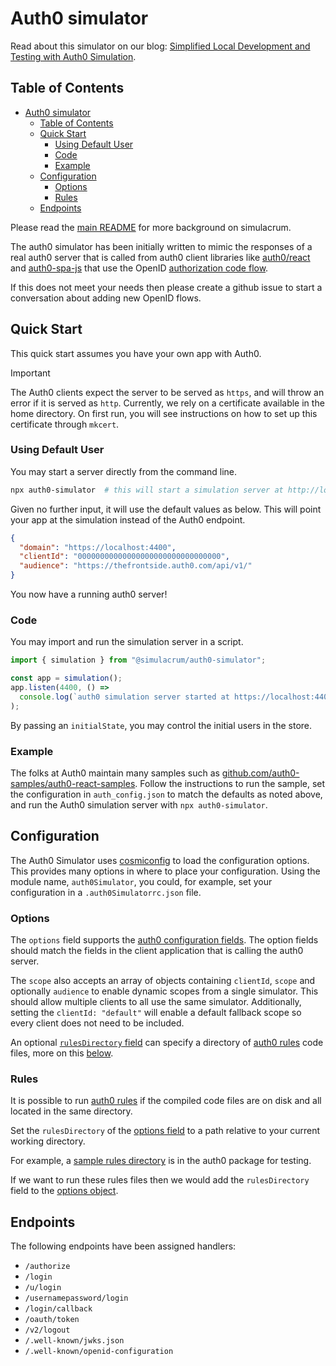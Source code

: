 # Auth0 simulator

Read about this simulator on our blog: [Simplified Local Development and Testing with Auth0 Simulation](https://frontside.com/blog/2022-01-13-auth0-simulator/).

## Table of Contents

- [Auth0 simulator](#auth0-simulator)
  - [Table of Contents](#table-of-contents)
  - [Quick Start](#quick-start)
    - [Using Default User](#using-default-user)
    - [Code](#code)
    - [Example](#example)
  - [Configuration](#configuration)
    - [Options](#options)
    - [Rules](#rules)
  - [Endpoints](#endpoints)

Please read the [main README](../../README.md) for more background on simulacrum.

The auth0 simulator has been initially written to mimic the responses of a real auth0 server that is called from auth0 client libraries like [auth0/react](https://auth0.com/docs/quickstart/spa/react/01-login) and [auth0-spa-js](https://github.com/auth0/auth0-spa-js) that use the OpenID [authorization code flow](https://developer.okta.com/docs/concepts/oauth-openid/).

If this does not meet your needs then please create a github issue to start a conversation about adding new OpenID flows.

## Quick Start

This quick start assumes you have your own app with Auth0.

> [!IMPORTANT]  
> The Auth0 clients expect the server to be served as `https`, and will throw an error if it is served as `http`. Currently, we rely on a certificate available in the home directory. On first run, you will see instructions on how to set up this certificate through `mkcert`.

### Using Default User

You may start a server directly from the command line.

```bash
npx auth0-simulator  # this will start a simulation server at http://localhost:4400
```

Given no further input, it will use the default values as below. This will point your app at the simulation instead of the Auth0 endpoint.

```json
{
  "domain": "https://localhost:4400",
  "clientId": "00000000000000000000000000000000",
  "audience": "https://thefrontside.auth0.com/api/v1/"
}
```

You now have a running auth0 server!

### Code

You may import and run the simulation server in a script.

```js
import { simulation } from "@simulacrum/auth0-simulator";

const app = simulation();
app.listen(4400, () =>
  console.log(`auth0 simulation server started at https://localhost:4400`)
);
```

By passing an `initialState`, you may control the initial users in the store.

### Example

The folks at Auth0 maintain many samples such as [github.com/auth0-samples/auth0-react-samples](https://github.com/auth0-samples/auth0-react-samples). Follow the instructions to run the sample, set the configuration in `auth_config.json` to match the defaults as noted above, and run the Auth0 simulation server with `npx auth0-simulator`.

## Configuration

The Auth0 Simulator uses [cosmiconfig](https://github.com/cosmiconfig/cosmiconfig) to load the configuration options. This provides many options in where to place your configuration. Using the module name, `auth0Simulator`, you could, for example, set your configuration in a `.auth0Simulatorrc.json` file.

### Options

The `options` field supports the [auth0 configuration fields](https://auth0.com/docs/quickstart/spa/vanillajs#configure-auth0). The option fields should match the fields in the client application that is calling the auth0 server.

The `scope` also accepts an array of objects containing `clientId`, `scope` and optionally `audience` to enable dynamic scopes from a single simulator. This should allow multiple clients to all use the same simulator. Additionally, setting the `clientId: "default"` will enable a default fallback scope so every client does not need to be included.

An optional [`rulesDirectory` field](#rules) can specify a directory of [auth0 rules](https://auth0.com/docs/rules) code files, more on this [below](#rules).

### Rules

It is possible to run [auth0 rules](https://auth0.com/docs/rules) if the compiled code files are on disk and all located in the same directory.

Set the `rulesDirectory` of the [options field](#options) to a path relative to your current working directory.

For example, a [sample rules directory](./test/rules) is in the auth0 package for testing.

If we want to run these rules files then we would add the `rulesDirectory` field to the [options object](#options).

## Endpoints

The following endpoints have been assigned handlers:

- `/authorize`
- `/login`
- `/u/login`
- `/usernamepassword/login`
- `/login/callback`
- `/oauth/token`
- `/v2/logout`
- `/.well-known/jwks.json`
- `/.well-known/openid-configuration`
